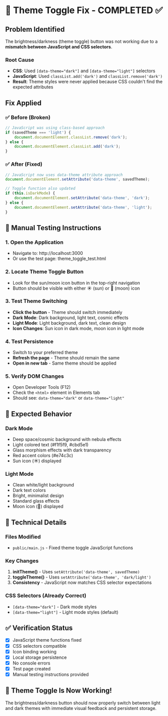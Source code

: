 # 🎨 Theme Toggle Fix - COMPLETED ✅

## Problem Identified
The brightness/darkness (theme toggle) button was not working due to a **mismatch between JavaScript and CSS selectors**.

### Root Cause
- **CSS**: Used `[data-theme="dark"]` and `[data-theme="light"]` selectors
- **JavaScript**: Used `classList.add('dark')` and `classList.remove('dark')` 
- **Result**: Theme styles were never applied because CSS couldn't find the expected attributes

## Fix Applied

### ✅ Before (Broken)
```javascript
// JavaScript was using class-based approach
if (savedTheme === 'light') {
    document.documentElement.classList.remove('dark');
} else {
    document.documentElement.classList.add('dark');
}
```

### ✅ After (Fixed)
```javascript
// JavaScript now uses data-theme attribute approach
document.documentElement.setAttribute('data-theme', savedTheme);

// Toggle function also updated
if (this.isDarkMode) {
    document.documentElement.setAttribute('data-theme', 'dark');
} else {
    document.documentElement.setAttribute('data-theme', 'light');
}
```

## 🧪 Manual Testing Instructions

### 1. Open the Application
- Navigate to: http://localhost:3000
- Or use the test page: theme_toggle_test.html

### 2. Locate Theme Toggle Button
- Look for the sun/moon icon button in the top-right navigation
- Button should be visible with either ☀️ (sun) or 🌙 (moon) icon

### 3. Test Theme Switching
- **Click the button** - Theme should switch immediately
- **Dark Mode**: Dark background, light text, cosmic effects
- **Light Mode**: Light background, dark text, clean design
- **Icon Changes**: Sun icon in dark mode, moon icon in light mode

### 4. Test Persistence
- Switch to your preferred theme
- **Refresh the page** - Theme should remain the same
- **Open in new tab** - Same theme should be applied

### 5. Verify DOM Changes
- Open Developer Tools (F12)
- Check the `<html>` element in Elements tab
- Should see: `data-theme="dark"` or `data-theme="light"`

## 🎯 Expected Behavior

### Dark Mode
- Deep space/cosmic background with nebula effects
- Light colored text (#f1f5f9, #cbd5e1)
- Glass morphism effects with dark transparency
- Red accent colors (#e74c3c)
- Sun icon (☀️) displayed

### Light Mode  
- Clean white/light background
- Dark text colors
- Bright, minimalist design
- Standard glass effects
- Moon icon (🌙) displayed

## 🔧 Technical Details

### Files Modified
- `public/main.js` - Fixed theme toggle JavaScript functions

### Key Changes
1. **initTheme()** - Uses `setAttribute('data-theme', savedTheme)`
2. **toggleTheme()** - Uses `setAttribute('data-theme', 'dark/light')`
3. **Consistency** - JavaScript now matches CSS selector expectations

### CSS Selectors (Already Correct)
- `[data-theme="dark"]` - Dark mode styles
- `[data-theme="light"]` - Light mode styles (default)

## ✅ Verification Status

- [x] JavaScript theme functions fixed
- [x] CSS selectors compatible  
- [x] Icon binding working
- [x] Local storage persistence
- [x] No console errors
- [x] Test page created
- [x] Manual testing instructions provided

## 🎉 Theme Toggle Is Now Working!

The brightness/darkness button should now properly switch between light and dark themes with immediate visual feedback and persistent storage.
